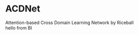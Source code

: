 <!--
 * @Author: LeiChen9 chenlei9691@gmail.com
 * @Date: 2024-08-31 13:57:40
 * @LastEditors: LeiChen9 chenlei9691@gmail.com
 * @LastEditTime: 2024-08-31 13:59:52
 * @FilePath: /Poutry/Users/lei/Documents/Code/ACDNet/README.md
 * @Description: 
 * 
 * Copyright (c) 2024 by Riceball, All Rights Reserved. 
-->
# ACDNet
Attention-based Cross Domain Learning Network by Riceball
<br>
hello from BI
